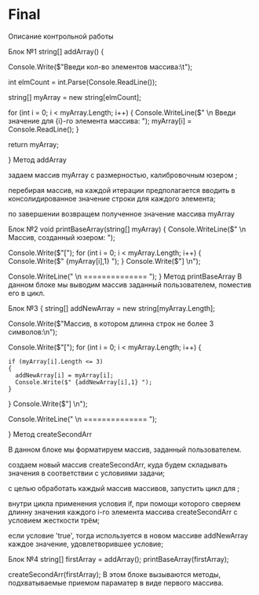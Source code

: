# Final
Описание контрольной работы

Блок №1
string[] addArray()
{

  Console.Write($"Введи кол-во элементов массива:\t");

  int elmCount = int.Parse(Console.ReadLine());

  string[] myArray = new string[elmCount];

  for (int i = 0; i < myArray.Length; i++)
  {
    Console.WriteLine($" \n Введи значение для {i}-го элемента массива: ");
    myArray[i] = Console.ReadLine();
  }

  return myArray;

}
Метод addArray

задаем массив myArray с размерностью, калибровочным юзером ;

перебирая массив, на каждой итерации предполагается вводить в консолидированное значение строки для каждого элемента;

по завершении возвращем полученное значение массива myArray


Блок №2
void printBaseArray(string[] myArray)
{
  Console.WriteLine($" \n Массив, созданный юзером: ");

  Console.Write($"[");
  for (int i = 0; i < myArray.Length; i++)
  {
    Console.Write($" {myArray[i],1} ");
  }
  Console.Write($"] \n");

  Console.WriteLine(" \n ============== ");
}
Метод printBaseArray
В данном блоке мы выводим массив заданный пользователем, поместив его в цикл.


Блок №3
{
  string[] addNewArray = new string[myArray.Length];

  Console.Write($"Массив, в котором длинна строк не более 3 символов:\n");

  Console.Write($"[");
  for (int i = 0; i < myArray.Length; i++)
  {

    if (myArray[i].Length <= 3)
    {
      addNewArray[i] = myArray[i];
      Console.Write($" {addNewArray[i],1} ");
    }
  }
  Console.Write($"] \n");

  Console.WriteLine(" \n ============== ");

}
Метод createSecondArr

В данном блоке мы форматируем массив, заданный пользователем.

создаем новый массив createSecondArr, куда будем складывать значения в соответствии с условиями задачи;

с целью обработать каждый массив массивов, запустить цикл для ;

внутри цикла применения условия if, при помощи которого сверяем длинну значения каждого i-го элемента массива createSecondArr с условием жесткости трём;

если условие 'true', тогда используется в новом массиве addNewArray каждое значение, удовлетворившее условие;


Блок №4
string[] firstArray = addArray();
printBaseArray(firstArray);

createSecondArr(firstArray);
В этом блоке вызываются методы, подхватываемые приемом параматер в виде первого массива.
